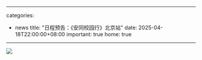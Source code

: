 
---
categories:
  - news
title: "日程预告：《安同校园行》北京站"
date: 2025-04-18T22:00:00+08:00
important: true
home: true
---

![](/assets/news/aosc-buaa-poster.png)
